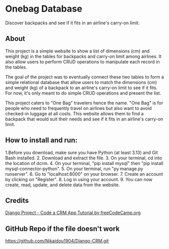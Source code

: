 # Onebag Database #

Discover backpacks and see if it fits in an airline's carry-on limit.


## About ##
This project is a simple website to show a list of dimensions (cm) and
weight (kg) in the tables for backpacks and carry-on limit among airlines.
It also allow users to perform CRUD operations to manipulate each record
in the tables.

The goal of the project was to eventually connect these two tables to form
a simple relational database that allow users to match the dimensions (cm)
and weight (kg) of a backpack to an airline's carry-on limit to see if it
fits. For now, it's only meant to do simple CRUD operations and present
the list.

This project caters to "One Bag" travelers hence the name. "One Bag" is 
for people who need to frequently travel on airlines but also want to 
avoid checked-in luggage at all costs. This website allows them to find a 
backpack that would suit their needs and see if it fits in an airline's 
carry-on limit.


## How to install and run: ##

1.Before you download, make sure you have Python (at least 3.13) and Git Bash installed.
2. Download and extract the file.
3. On your terminal, cd into the location of dcrm.
4. On your terminal, "pip install mysql" then "pip install mysql-connector-python".
5. On your terminal, run "py manage.py runserver".
6. Go to "localhost:8000" on your browser.
7. Create an account by clicking on "Register". 
8. Log in using your account.
9. You can now create, read, update, and delete data from the website.



## Credits ##

[Django Project - Code a CRM App Tutorial by freeCodeCamp.org](https://youtu.be/t10QcFx7d5k?si=yS7I2iX1-ri6Fs8C)



## GitHub Repo if the file doesn't work ##
https://github.com/Nikaidou1904/Django-CRM.git
